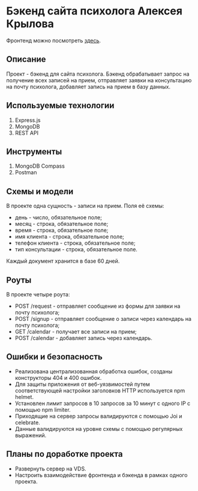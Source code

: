 # Бэкенд сайта психолога Алексея Крылова
Фронтенд можно посмотреть [здесь](https://github.com/IVKrylova/psychologist-krylov).
<br>

## Описание
Проект - бэкенд для сайта психолога. Бэкенд обрабатывает запрос на получение всех записей на прием, отправляет заявки на консультацию на почту психолога, добавляет запись на прием в базу данных.

## Используемые технологии
1. Express.js
2. MongoDB
3. REST API

## Инструменты
1. MongoDB Compass
2. Postman
   
## Схемы и модели
В проекте одна сущность - записи на прием. Поля её схемы:
* день - число, обязательное поле;
* месяц - строка, обязательное поле;
* время - строка, обязательное поле;
* имя клиента - строка, обязательное поле;
* телефон клиента - строка, обязательное поле;
* тип консультации - строка, обязательное поле.<br>
  
Каждый документ хранится в базе 60 дней.

## Роуты
В проекте четыре роута:
* POST /request - отправляет сообщение из формы для заявки на почту психолога;
* POST /signup - отправляет сообщение о записи через календарь на почту психолога;
* GET /calendar - получает все записи на прием;
* POST /calendar - добавляет запись через календарь.

## Ошибки и безопасность
* Реализована централизованная обработка ошибок, созданы конструкторы 404 и 400 ошибок.
* Для защиты приложения от веб-уязвимостей путем соответствующей настройки заголовков HTTP используется npm helmet.
* Установлен лимит запросов в 10 запросов за 10 минут с одного IP с помощью npm limiter.
* Приходящие на сервер запросы валидируются с помощью Joi и celebrate.
* Данные валидируются на уровне схемы с помощью регулярных выражений. 

## Планы по доработке проекта
* Развернуть сервер на VDS.
* Настроить взаимодействие фронтенда и бэкенда в рамках одного проекта. 
